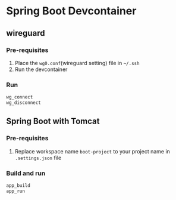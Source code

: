 # Spring Boot Devcontainer

## wireguard

### Pre-requisites

1. Place the `wg0.conf`(wireguard setting) file in `~/.ssh` 
2. Run the devcontainer

### Run

```bash
wg_connect
wg_disconnect
```

## Spring Boot with Tomcat

### Pre-requisites

1. Replace workspace name `boot-project` to your project name in `.settings.json` file

### Build and run

```bash
app_build
app_run
```
